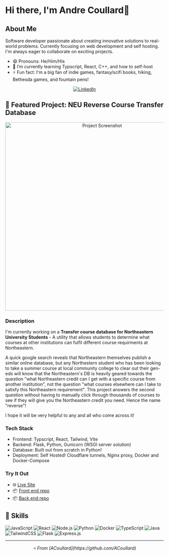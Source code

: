 <!--
**ACoullard/ACoullard** is a ✨ _special_ ✨ repository because its `README.md` (this file) appears on your GitHub profile.

Here are some ideas to get you started:

- 🔭 I’m currently working on ...
- 🌱 I’m currently learning ...
- 👯 I’m looking to collaborate on ...
- 🤔 I’m looking for help with ...
- 💬 Ask me about ...
- 📫 How to reach me: ...

- ⚡ Fun fact: ...
-->


# Hi there, I'm Andre Coullard👋

## About Me
Software developer passionate about creating innovative solutions to real-world problems. Currently focusing on web development and self hosting. I'm always eager to collaborate on exciting projects.
- 😄 Pronouns: He/Him/His
- 🌱 I’m currently learning Typscript, React, C++, and how to self-host
- ⚡ Fun fact: I'm a big fan of indie games, fantasy/scifi books, hiking, Bethesda games, and fountain pens!

<div align="center">
  
[![LinkedIn](https://img.shields.io/badge/-LinkedIn-blue?style=flat-square&logo=Linkedin&logoColor=white&link=https://www.linkedin.com/in/yourusername/)](https://www.linkedin.com/in/ACoullard/)

</div>

## 🔭 Featured Project: NEU Reverse Course Transfer Database

<div align="center">
  <img src=https://github.com/user-attachments/assets/c1b41dd7-7075-4d2f-a3a3-ad4974642e25 alt="Project Screenshot" width="600">

</div>

### Description
I'm currently working on a **Transfer course database for Northeastern University Students** - A utility that allows students to determine what courses at other institutions can fulfil different course requirments at Northeastern.

A quick google search reveals that Northeastern themselves publish a similar online database, but any Northestern student who has been looking to take a summer course at local community college to clear out their gen-eds will know that the Northeastern's DB is heavily geared towards the question "what Northeastern credit can I get with a specific course from another institution", not the question "what courses elsewhere can I take to satisfy this Northeastern requirement". This project answers the second question without having to manually click through thousands of courses to see if they will give you the Northeastern credit you need. Hence the name "reverse"! 

I hope it will be very helpful to any and all who come across it!

<!--
### Key Features
- **Feature 1**: Description of this amazing feature
- **Feature 2**: How this feature makes your project stand out
- **Feature 3**: What users can accomplish with this feature
-->

### Tech Stack
- Frontend: Typscript, React, Tailwind, Vite
- Backend: Flask, Python, Gunicorn (WSGI server solution)
- Database: Built out from scratch in Python!
- Deployment: Self Hosted! Cloudflare tunnels, Nginx proxy, Docker and Docker-Compose

<!--
### Progress & Roadmap
- [x] Feature 1 implementation
- [x] Core functionality
- [ ] Feature 2 implementation
- [ ] User testing
- [ ] Version 1.0 release
-->

### Try It Out
- 🌐 [Live Site](https://transfercreditneu.acserver.net/)
- 📦 [Front end repo](https://github.com/ACoullard/NEU_transfer_course_frontend)
- 📦 [Back end repo](https://github.com/ACoullard/NEU_transfer_course_database)

<!--
## 📊 GitHub Stats

<div align="center">
  
![Your GitHub stats](https://github-readme-stats.vercel.app/api?username=yourusername&show_icons=true&theme=radical)
  
![Top Languages](https://github-readme-stats.vercel.app/api/top-langs/?username=yourusername&layout=compact&theme=radical)

</div>
-->
## 💼 Skills

![JavaScript](https://img.shields.io/badge/-JavaScript-F7DF1E?style=flat-square&logo=javascript&logoColor=black)
![React](https://img.shields.io/badge/-React-61DAFB?style=flat-square&logo=react&logoColor=black)
![Node.js](https://img.shields.io/badge/-Node.js-339933?style=flat-square&logo=node.js&logoColor=white)
![Python](https://img.shields.io/badge/-Python-3776AB?style=flat-square&logo=python&logoColor=white)
![Docker](https://img.shields.io/badge/-Docker-2496ED?style=flat-square&logo=docker&logoColor=white)
![TypeScript](https://img.shields.io/badge/TypeScript-3178C6?logo=typescript&logoColor=fff)
![Java](https://img.shields.io/badge/Java-%23ED8B00.svg?logo=openjdk&logoColor=white)
![TailwindCSS](https://img.shields.io/badge/Tailwind%20CSS-%2338B2AC.svg?logo=tailwind-css&logoColor=white)
![Flask](https://img.shields.io/badge/Flask-000?logo=flask&logoColor=fff)
![Express.js](https://img.shields.io/badge/Express.js-%23404d59.svg?logo=express&logoColor=%2361DAFB)

<!--
List of badge links:
https://github.com/inttter/md-badges 

-->
<!-- Add more badges for your skills -->
<!-- 
## 📫 Get in Touch

- Email: your.email@example.com
- Website: [yourwebsite.com](https://yourwebsite.com)
-->
---

<div align="center">
  <i>⭐️ From [ACoullard](https://github.com/ACoullard)</i>
</div>
